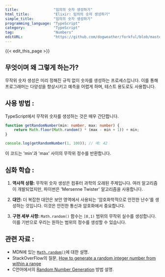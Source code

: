 ```yaml
---
title:                "임의의 숫자 생성하기"
html_title:           "Elixir: 임의의 숫자 생성하기"
simple_title:         "임의의 숫자 생성하기"
programming_language: "TypeScript"
category:             "TypeScript"
tag:                  "Numbers"
editURL:              "https://github.com/dogweather/forkful/blob/master/content/ko/typescript/generating-random-numbers.md"
---
```


{{< edit_this_page >}}

## 무엇이며 왜 그렇게 하는가?

무작위 숫자 생성은 미리 정해진 규칙 없이 숫자를 생성하는 프로세스입니다. 이를 통해 프로그래머는 다양성을 향상시키고 예측을 어렵게 하며, 테스트 용도로도 사용합니다.

## 사용 방법 :

TypeScript에서 무작위 숫자를 생성하는 것은 매우 간단합니다.

```TypeScript
function getRandomNumber(min: number, max: number) {
    return Math.floor(Math.random() * (max - min + 1)) + min;
}

console.log(getRandomNumber(1, 100)); // 예: 42
```
이 코드는 'min'과 'max' 사이의 무작위 정수를 반환합니다.

## 심화 학습 :

1. **역사적 상황:** 무작위 숫자 생성은 컴퓨터 과학의 오래된 주제입니다. 여러 알고리즘이 개발되었지만, 파이썬은 'Mersenne Twister' 알고리즘을 사용합니다.

2. **대안:** 더 복잡한 대안은 보안 영역에서 사용되는 '암호화학적으로 안전한 난수'를 생성하는 것입니다. 이것은 안전한 통신과 암호화에서 중요합니다.

3. **구현 세부 사항:** `Math.random()` 함수는 `[0,1)` 범위의 무작위 실수를 생성합니다. 이를 기반으로 우리는 원하는 범위의 정수를 생성할 수 있습니다.

## 관련 자료 :

- MDN에 있는 [`Math.random()`](https://developer.mozilla.org/ko/docs/Web/JavaScript/Reference/Global_Objects/Math/random)에 대한 설명.
- StackOverFlow의 질문, [How to generate a random integer number from within a range](https://stackoverflow.com/questions/1527803/generating-random-whole-numbers-in-javascript-in-a-specific-range)
- C언어에서의 [Random Number Generation](https://www.tutorialspoint.com/c_standard_library/c_function_rand.htm) 방법 설명.